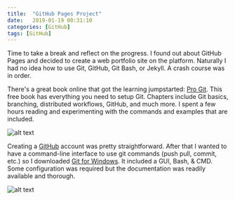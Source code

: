 ```yaml
---
title:  "GitHub Pages Project"
date:   2019-01-19 00:31:10
categories: [GitHub]
tags: [GitHub]
---
```

Time to take a break and reflect on the progress. I found out about GitHub Pages and decided to create a web portfolio site on the platform. Naturally I had no idea how to use Git, GitHub, Git Bash, or Jekyll. A crash course was in order.

There's a great book online that got the learning jumpstarted: [Pro Git][pro-git-book]. This free book has everything you need to setup Git. Chapters include Git basics, branching, distributed workflows, GitHub, and much more. I spent a few hours reading and experimenting with the commands and examples that are included.

![alt text][pro-git]

Creating a [GitHub][github-home] account was pretty straightforward. After that I wanted to have a command-line interface to use git commands (push pull, commit, etc.) so I downloaded [Git for Windows][git-for-windows]. It included a GUI, Bash, & CMD. Some configuration was required but the documentation was readily available and thorough.

![alt text][git-bash]


[pro-git-book]: https://git-scm.com/book/en/v2
[github-home]: https://github.com
[git-for-windows]: https://git-scm.com/downloads
[git-bash]: https://csanes.github.io/images/git-bash-ss.jpg "Git Bash for Windows"
[pro-git]: https://csanes.github.io/images/pro-git-example.jpg "Pro Git eBook"
